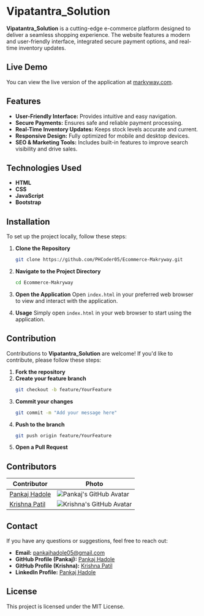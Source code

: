 
# Vipatantra_Solution

**Vipatantra_Solution** is a cutting-edge e-commerce platform designed to deliver a seamless shopping experience. The website features a modern and user-friendly interface, integrated secure payment options, and real-time inventory updates.

## Live Demo

You can view the live version of the application at [markyway.com](https://markyway.com/).

## Features

- **User-Friendly Interface:** Provides intuitive and easy navigation.
- **Secure Payments:** Ensures safe and reliable payment processing.
- **Real-Time Inventory Updates:** Keeps stock levels accurate and current.
- **Responsive Design:** Fully optimized for mobile and desktop devices.
- **SEO & Marketing Tools:** Includes built-in features to improve search visibility and drive sales.

## Technologies Used

- **HTML**
- **CSS**
- **JavaScript**
- **Bootstrap**

## Installation

To set up the project locally, follow these steps:

1. **Clone the Repository**
   ```bash
   git clone https://github.com/PHCoder05/Ecommerce-Makryway.git
   ```

2. **Navigate to the Project Directory**
   ```bash
   cd Ecommerce-Makryway
   ```

3. **Open the Application**
   Open `index.html` in your preferred web browser to view and interact with the application.

4. **Usage**
   Simply open `index.html` in your web browser to start using the application.

## Contribution

Contributions to **Vipatantra_Solution** are welcome! If you'd like to contribute, please follow these steps:

1. **Fork the repository**
2. **Create your feature branch**
   ```bash
   git checkout -b feature/YourFeature
   ```
3. **Commit your changes**
   ```bash
   git commit -m "Add your message here"
   ```
4. **Push to the branch**
   ```bash
   git push origin feature/YourFeature
   ```
5. **Open a Pull Request**

## Contributors

| Contributor | Photo |
|-------------|-------|
| [Pankaj Hadole](https://github.com/phcoder05) | ![Pankaj's GitHub Avatar](https://github.com/phcoder05.png?size=100) |
| [Krishna Patil](https://github.com/krishnapatil6446) | ![Krishna's GitHub Avatar](https://github.com/krishnapatil6446.png?size=100) |

## Contact

If you have any questions or suggestions, feel free to reach out:

- **Email:** [pankajhadole05@gmail.com](mailto:pankajhadole05@gmail.com)
- **GitHub Profile (Pankaj):** [Pankaj Hadole](https://github.com/phcoder05)
- **GitHub Profile (Krishna):** [Krishna Patil](https://github.com/krishnapatil6446)
- **LinkedIn Profile:** [Pankaj Hadole](https://www.linkedin.com/in/pankaj-hadole)

## License

This project is licensed under the MIT License.


